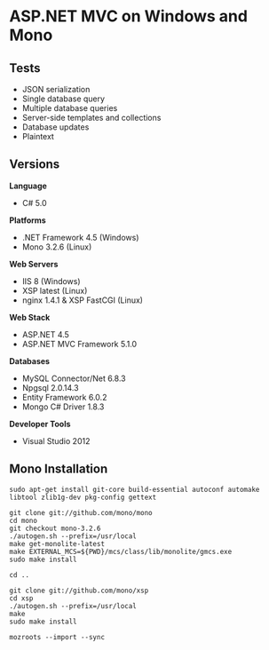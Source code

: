 # ASP.NET MVC on Windows and Mono

## Tests

* JSON serialization
* Single database query
* Multiple database queries
* Server-side templates and collections
* Database updates
* Plaintext

## Versions

**Language**

* C# 5.0

**Platforms**

* .NET Framework 4.5 (Windows)
* Mono 3.2.6 (Linux)

**Web Servers**

* IIS 8 (Windows)
* XSP latest (Linux)
* nginx 1.4.1 & XSP FastCGI (Linux)

**Web Stack**

* ASP.NET 4.5
* ASP.NET MVC Framework 5.1.0

**Databases**

* MySQL Connector/Net 6.8.3
* Npgsql 2.0.14.3
* Entity Framework 6.0.2
* Mongo C# Driver 1.8.3

**Developer Tools**

* Visual Studio 2012

## Mono Installation

    sudo apt-get install git-core build-essential autoconf automake libtool zlib1g-dev pkg-config gettext

    git clone git://github.com/mono/mono
    cd mono
    git checkout mono-3.2.6
    ./autogen.sh --prefix=/usr/local
    make get-monolite-latest
    make EXTERNAL_MCS=${PWD}/mcs/class/lib/monolite/gmcs.exe
    sudo make install

    cd ..

    git clone git://github.com/mono/xsp
    cd xsp
    ./autogen.sh --prefix=/usr/local
    make
    sudo make install
    
    mozroots --import --sync
